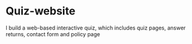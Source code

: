 # Quiz-website
I build a web-based interactive quiz, which includes quiz pages,  answer returns, contact form and policy page

